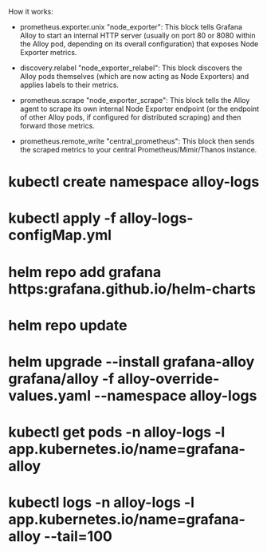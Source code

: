 How it works:

* prometheus.exporter.unix "node_exporter": This block tells Grafana Alloy to start an internal HTTP server (usually on port 80 or 8080 within the Alloy pod, depending on its overall configuration) that exposes Node Exporter metrics.

* discovery.relabel "node_exporter_relabel": This block discovers the Alloy pods themselves (which are now acting as Node Exporters) and applies labels to their metrics.

* prometheus.scrape "node_exporter_scrape": This block tells the Alloy agent to scrape its own internal Node Exporter endpoint (or the endpoint of other Alloy pods, if configured for distributed scraping) and then forward those metrics.

* prometheus.remote_write "central_prometheus": This block then sends the scraped metrics to your central Prometheus/Mimir/Thanos instance.





# kubectl create namespace alloy-logs

# kubectl apply -f alloy-logs-configMap.yml

# helm repo add grafana https:grafana.github.io/helm-charts
# helm repo update

# helm upgrade --install grafana-alloy grafana/alloy -f alloy-override-values.yaml --namespace alloy-logs

# kubectl get pods -n alloy-logs -l app.kubernetes.io/name=grafana-alloy
# kubectl logs -n alloy-logs -l app.kubernetes.io/name=grafana-alloy --tail=100
